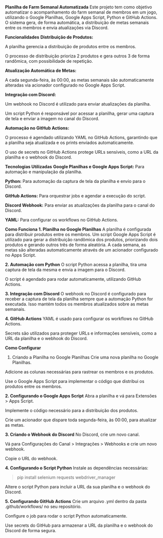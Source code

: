 **Planilha de Farm Semanal Automatizada**
Este projeto tem como objetivo automatizar o acompanhamento do farm semanal de membros em um jogo, utilizando o Google Planilhas, Google Apps Script, Python e GitHub Actions. O sistema gera, de forma automática, a distribuição de metas semanais entre os membros e envia atualizações via Discord.

**Funcionalidades**
**Distribuição de Produtos:**

A planilha gerencia a distribuição de produtos entre os membros.

O processo de distribuição prioriza 2 produtos e gera outros 3 de forma randômica, com possibilidade de repetição.

**Atualização Automática de Metas:**

A cada segunda-feira, às 00:00, as metas semanais são automaticamente alteradas via acionador configurado no Google Apps Script.

**Integração com Discord:**

Um webhook no Discord é utilizado para enviar atualizações da planilha.

Um script Python é responsável por acessar a planilha, gerar uma captura de tela e enviar a imagem no canal do Discord.

**Automação no GitHub Actions:**

O processo é agendado utilizando YAML no GitHub Actions, garantindo que a planilha seja atualizada e os prints enviados automaticamente.

O uso de secrets no GitHub Actions protege URLs sensíveis, como a URL da planilha e o webhook do Discord.

**Tecnologias Utilizadas**
**Google Planilhas e Google Apps Script:** Para automação e manipulação da planilha.

**Python:** Para automação da captura de tela da planilha e envio para o Discord.

**GitHub Actions:** Para orquestrar jobs e agendar a execução do script.

**Discord Webhook:** Para enviar as atualizações da planilha para o canal do Discord.

**YAML:** Para configurar os workflows no GitHub Actions.

**Como Funciona**
**1. Planilha no Google Planilhas**
A planilha é configurada para distribuir produtos entre os membros. Um script Google Apps Script é utilizado para gerar a distribuição randômica dos produtos, priorizando dois produtos e gerando outros três de forma aleatória. A cada semana, as metas são alteradas automaticamente através de um acionador configurado no Apps Script.

**2. Automação com Python**
O script Python acessa a planilha, tira uma captura de tela da mesma e envia a imagem para o Discord.

O script é agendado para rodar automaticamente, utilizando GitHub Actions.

**3. Integração com Discord**
O webhook no Discord é configurado para receber a captura de tela da planilha sempre que a automação Python for executada. Isso mantém todos os membros atualizados sobre as metas semanais.

**4. GitHub Actions**
YAML é usado para configurar os workflows no GitHub Actions.

Secrets são utilizados para proteger URLs e informações sensíveis, como a URL da planilha e o webhook do Discord.

**Como Configurar**
1. Criando a Planilha no Google Planilhas
Crie uma nova planilha no Google Planilhas.

Adicione as colunas necessárias para rastrear os membros e os produtos.

Use o Google Apps Script para implementar o código que distribui os produtos entre os membros.

**2. Configurando o Google Apps Script**
Abra a planilha e vá para Extensões > Apps Script.

Implemente o código necessário para a distribuição dos produtos.

Crie um acionador que dispare toda segunda-feira, às 00:00, para atualizar as metas.

**3. Criando o Webhook do Discord**
No Discord, crie um novo canal.

Vá para Configurações do Canal > Integrações > Webhooks e crie um novo webhook.

Copie o URL do webhook.

**4. Configurando o Script Python**
Instale as dependências necessárias:
> pip install selenium requests webdriver_manager

Altere o script Python para incluir a URL da sua planilha e o webhook do Discord.

**5. Configurando GitHub Actions**
Crie um arquivo .yml dentro da pasta .github/workflows/ no seu repositório.

Configure o job para rodar o script Python automaticamente.

Use secrets do GitHub para armazenar a URL da planilha e o webhook do Discord de forma segura.
